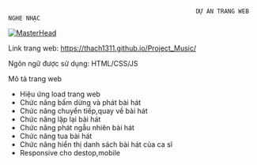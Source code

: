                                                          DỰ ÁN TRANG WEB NGHE NHẠC

[![MasterHead](https://img.wattpad.com/d2ea05d414d3d110f0eb98d6820bd94ac30674fa/68747470733a2f2f73332e616d617a6f6e6177732e636f6d2f776174747061642d6d656469612d736572766963652f53746f7279496d6167652f6a6b6f3435736a567843392d39413d3d2d313038333636313236352e313639333137316532646161376338653238353136333132313830332e676966)](https://rishavchanda.io)

Link trang web: https://thach1311.github.io/Project_Music/

Ngôn ngữ được sử dụng: HTML/CSS/JS

Mô tả trang web
+ Hiệu ứng load trang web
+ Chức năng bấm dừng và phát bài hát
+ Chức năng chuyển tiếp,quay về bài hát
+ Chức năng lặp lại bài hát
+ Chức năng phát ngẫu nhiên bài hát
+ Chức năng tua bài hát
+ Chức năng hiển thị danh sách bài hát của ca sĩ
+ Responsive cho destop,mobile
